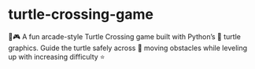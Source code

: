 # turtle-crossing-game
🐢🎮 A fun arcade-style Turtle Crossing game built with Python’s 🐍 turtle graphics. Guide the turtle safely across 🚗 moving obstacles while leveling up with increasing difficulty ⭐
